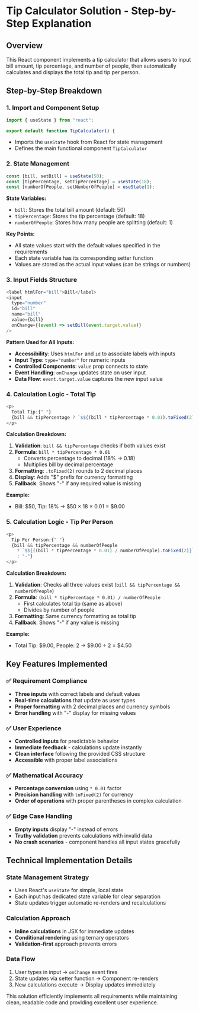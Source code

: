 # Tip Calculator Solution - Step-by-Step Explanation

## Overview

This React component implements a tip calculator that allows users to input bill amount, tip percentage, and number of people, then automatically calculates and displays the total tip and tip per person.

## Step-by-Step Breakdown

### 1. **Import and Component Setup**

```javascript
import { useState } from "react";

export default function TipCalculator() {
```

- Imports the `useState` hook from React for state management
- Defines the main functional component `TipCalculator`

### 2. **State Management**

```javascript
const [bill, setBill] = useState(50);
const [tipPercentage, setTipPercentage] = useState(18);
const [numberOfPeople, setNumberOfPeople] = useState(1);
```

**State Variables:**

- `bill`: Stores the total bill amount (default: 50)
- `tipPercentage`: Stores the tip percentage (default: 18)
- `numberOfPeople`: Stores how many people are splitting (default: 1)

**Key Points:**

- All state values start with the default values specified in the requirements
- Each state variable has its corresponding setter function
- Values are stored as the actual input values (can be strings or numbers)

### 3. **Input Fields Structure**

```javascript
<label htmlFor="bill">Bill</label>
<input
  type="number"
  id="bill"
  name="bill"
  value={bill}
  onChange={(event) => setBill(event.target.value)}
/>
```

**Pattern Used for All Inputs:**

- **Accessibility**: Uses `htmlFor` and `id` to associate labels with inputs
- **Input Type**: `type="number"` for numeric inputs
- **Controlled Components**: `value` prop connects to state
- **Event Handling**: `onChange` updates state on user input
- **Data Flow**: `event.target.value` captures the new input value

### 4. **Calculation Logic - Total Tip**

```javascript
<p>
  Total Tip:{" "}
  {bill && tipPercentage ? `$${(bill * tipPercentage * 0.01).toFixed(2)}` : "-"}
</p>
```

**Calculation Breakdown:**

1. **Validation**: `bill && tipPercentage` checks if both values exist
2. **Formula**: `bill * tipPercentage * 0.01`
   - Converts percentage to decimal (18% → 0.18)
   - Multiplies bill by decimal percentage
3. **Formatting**: `.toFixed(2)` rounds to 2 decimal places
4. **Display**: Adds "$" prefix for currency formatting
5. **Fallback**: Shows "-" if any required value is missing

**Example:**

- Bill: $50, Tip: 18% → $50 × 18 × 0.01 = $9.00

### 5. **Calculation Logic - Tip Per Person**

```javascript
<p>
  Tip Per Person:{" "}
  {bill && tipPercentage && numberOfPeople
    ? `$${((bill * tipPercentage * 0.01) / numberOfPeople).toFixed(2)}`
    : "-"}
</p>
```

**Calculation Breakdown:**

1. **Validation**: Checks all three values exist (`bill && tipPercentage && numberOfPeople`)
2. **Formula**: `(bill * tipPercentage * 0.01) / numberOfPeople`
   - First calculates total tip (same as above)
   - Divides by number of people
3. **Formatting**: Same currency formatting as total tip
4. **Fallback**: Shows "-" if any value is missing

**Example:**

- Total Tip: $9.00, People: 2 → $9.00 ÷ 2 = $4.50

## Key Features Implemented

### ✅ **Requirement Compliance**

- **Three inputs** with correct labels and default values
- **Real-time calculations** that update as user types
- **Proper formatting** with 2 decimal places and currency symbols
- **Error handling** with "-" display for missing values

### ✅ **User Experience**

- **Controlled inputs** for predictable behavior
- **Immediate feedback** - calculations update instantly
- **Clean interface** following the provided CSS structure
- **Accessible** with proper label associations

### ✅ **Mathematical Accuracy**

- **Percentage conversion** using `* 0.01` factor
- **Precision handling** with `toFixed(2)` for currency
- **Order of operations** with proper parentheses in complex calculation

### ✅ **Edge Case Handling**

- **Empty inputs** display "-" instead of errors
- **Truthy validation** prevents calculations with invalid data
- **No crash scenarios** - component handles all input states gracefully

## Technical Implementation Details

### **State Management Strategy**

- Uses React's `useState` for simple, local state
- Each input has dedicated state variable for clear separation
- State updates trigger automatic re-renders and recalculations

### **Calculation Approach**

- **Inline calculations** in JSX for immediate updates
- **Conditional rendering** using ternary operators
- **Validation-first** approach prevents errors

### **Data Flow**

1. User types in input → `onChange` event fires
2. State updates via setter function → Component re-renders
3. New calculations execute → Display updates immediately

This solution efficiently implements all requirements while maintaining clean, readable code and providing excellent user experience.
